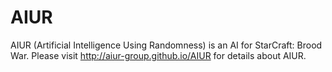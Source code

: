 # AIUR




AIUR (Artificial Intelligence Using Randomness) is an AI for StarCraft: Brood War.
Please visit http://aiur-group.github.io/AIUR for details about AIUR.



